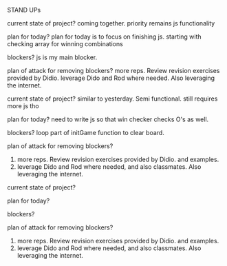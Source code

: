 STAND UPs


<!-- // STAND UP W03D02 // -->
current state of project?
coming together. priority remains js functionality

plan for today?
plan for today is to focus on finishing js. starting with checking array for winning combinations

blockers?
js is my main blocker. 

plan of attack for removing blockers?
more reps. Review revision exercises provided by Didio.
leverage Dido and Rod where needed. Also leveraging the internet. 

<!-- // STAND UP W03D03 // -->

current state of project?
similar to yesterday. Semi functional. still requires more js tho


plan for today?
need to write js so that win checker checks O's as well.


blockers?
loop part of initGame function to clear board.


plan of attack for removing blockers?
1. more reps. Review revision exercises provided by Didio. and examples.
2. leverage Dido and Rod where needed, and also classmates. Also leveraging the internet. 

<!-- // STAND UP W03D04 // -->

current state of project?


plan for today?


blockers?


plan of attack for removing blockers?
1. more reps. Review revision exercises provided by Didio. and examples.
2. leverage Dido and Rod where needed, and also classmates. Also leveraging the internet. 